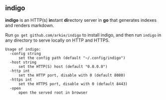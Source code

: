 indigo
------

**indigo** is an HTTP(s) <b>in</b>stant <b>di</b>rectory server in <b>go</b>
that generates indexes and renders markdown.

Run `go get github.com/arkie/indigo` to install indigo, and then run `indigo`
in any directory to serve locally on HTTP and HTTPS.

```
Usage of indigo:
  -config string
      set the config path (default "~/.config/indigo")
  -host string
      set the HTTP(S) host (default "0.0.0.0")
  -http int
      set the HTTP port, disable with 0 (default 8080)
  -https int
      set the HTTPS port, disable with 0 (default 8443)
  -open
      open the served root in browser
```
